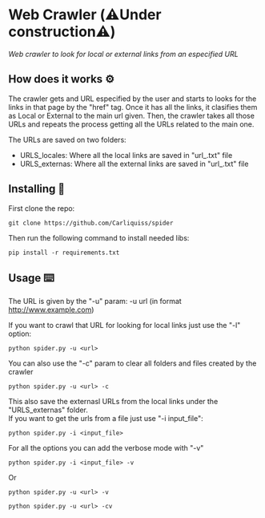 # Web Crawler (⚠️Under construction⚠️)
_Web crawler to look for local or external links from an especified URL_


## How does it works ⚙️
The crawler gets and URL especified by the user and starts to looks for the links in that page by the "href" tag. Once it has all the links, it clasifies them as Local or External to the main url given. Then, the crawler takes all those URLs and repeats the process getting all the URLs related to the main one.  
  
The URLs are saved on two folders:
  * URLS_locales: Where all the local links are saved in "url_.txt" file
  * URLS_externas: Where all the external links are saved in "url_.txt" file
  
## Installing 🔧
First clone the repo: 
```
git clone https://github.com/Carliquiss/spider
```
Then run the following command to install needed libs:
```
pip install -r requirements.txt
```

## Usage ⌨️
The URL is given by the "-u" param: -u url (in format http://www.example.com)
  
If you want to crawl that URL for looking for local links just use the "-l" option: 
```
python spider.py -u <url>
```
You can also use the "-c" param to clear all folders and files created by the crawler 
```
python spider.py -u <url> -c
```
This also save the externasl URLs from the local links under the "URLS_externas" folder.    
If you want to get the urls from a file just use "-i input_file":
```
python spider.py -i <input_file>
```
For all the options you can add the verbose mode with "-v"
```
python spider.py -i <input_file> -v
```
Or
```
python spider.py -u <url> -v
```
```
python spider.py -u <url> -cv
```


